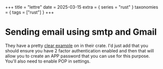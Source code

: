 +++
title = "lettre"
date = 2025-03-15
extra = { series = "rust" }
taxonomies = { tags = ["rust"] }
+++

# Sending email using smtp and Gmail

They have a pretty [clear example](https://github.com/lettre/lettre/blob/master/examples/smtp_tls.rs) on in their crate.
I'd just add that you should ensure you have 2 factor authentication enabled and then that will allow you to create an APP password that you can use for this purpose.
You'll also need to enable POP in settings.
